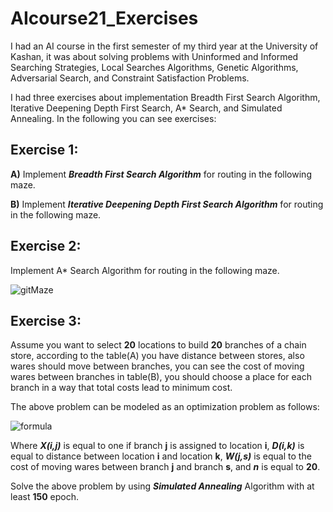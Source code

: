 # AIcourse21_Exercises
I had an AI course in the first semester of my third year at the University of Kashan, it was about solving problems with Uninformed and Informed Searching Strategies, Local Searches Algorithms, Genetic Algorithms, Adversarial Search, and Constraint Satisfaction Problems.

I had three exercises about implementation Breadth First Search Algorithm, Iterative Deepening Depth First Search, A* Search, and Simulated Annealing. In the following you can see exercises:

## Exercise 1:
 **A)** Implement **_Breadth First Search Algorithm_** for routing in the following maze.

 **B)** Implement **_Iterative Deepening Depth First Search Algorithm_** for routing in the following maze.

## Exercise 2:
Implement A* Search Algorithm for routing in the following maze. 

![gitMaze](https://user-images.githubusercontent.com/66471227/149549172-8005a1b8-3d9d-45c7-9a14-9ee767bab435.PNG)

## Exercise 3:
Assume you want to select **20** locations to build **20** branches of a chain store, according to the table(A) you have distance between stores, also wares should move between branches, you can see the cost of moving wares between branches in table(B), you should choose a place for each branch in a way that total costs lead to minimum cost.

The above problem can be modeled as an optimization problem as follows:

![formula](https://user-images.githubusercontent.com/66471227/149549481-28c00d64-3cdf-4b85-8338-1009d9a385b1.PNG)

Where **_X(i,j)_** is equal to one if branch **j** is assigned to location **i**, **_D(i,k)_** is equal to distance between location **i** and location **k**, **_W(j,s)_** is equal to the cost of moving wares between branch **j** and branch **s**, and **_n_** is equal to **20**.

Solve the above problem by using **_Simulated Annealing_** Algorithm with at least **150** epoch.





